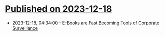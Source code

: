 # [Published on 2023-12-18](index.md)

* [2023-12-18, 04:34:00](https://soylentnews.org/article.pl?sid=23/12/17/0417259&from=rss) - [E-Books are Fast Becoming Tools of Corporate Surveillance](https://soylentnews.org/article.pl?sid=23/12/17/0417259&from=rss)
